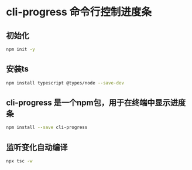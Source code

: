 # cli-progress 命令行控制进度条

## 初始化
```bash
npm init -y
```

## 安装ts
```bash
npm install typescript @types/node --save-dev
```

## cli-progress 是一个npm包，用于在终端中显示进度条

```bash
npm install --save cli-progress
```

## 监听变化自动编译
```bash
npx tsc -w
```